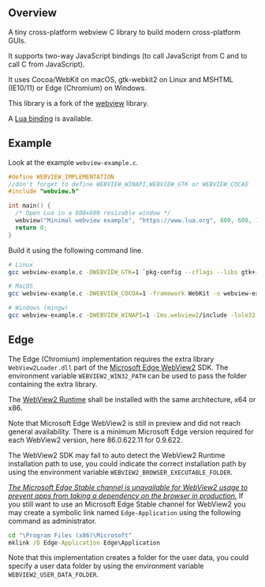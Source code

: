 ## Overview

A tiny cross-platform webview C library to build modern cross-platform GUIs.

It supports two-way JavaScript bindings (to call JavaScript from C and to call C from JavaScript).

It uses Cocoa/WebKit on macOS, gtk-webkit2 on Linux and MSHTML (IE10/11) or Edge (Chromium) on Windows.

This library is a fork of the [webview](https://github.com/zserge/webview/tree/9c1b0a888aa40039d501c1ea9f60b22a076a25ea) library.

A [Lua binding](https://github.com/javalikescript/lua-webview) is available.

## Example

Look at the example `webview-example.c`.

```c
#define WEBVIEW_IMPLEMENTATION
//don't forget to define WEBVIEW_WINAPI,WEBVIEW_GTK or WEBVIEW_COCAO
#include "webview.h"

int main() {
  /* Open Lua in a 800x600 resizable window */
  webview("Minimal webview example", "https://www.lua.org", 800, 600, 1);
  return 0;
}
```

Build it using the following command line.

```bash
# Linux
gcc webview-example.c -DWEBVIEW_GTK=1 `pkg-config --cflags --libs gtk+-3.0 webkit2gtk-4.0` -o webview-example

# MacOS
gcc webview-example.c -DWEBVIEW_COCOA=1 -framework WebKit -o webview-example

# Windows (mingw)
gcc webview-example.c -DWEBVIEW_WINAPI=1 -Ims.webview2/include -lole32 -lcomctl32 -loleaut32 -luuid -lgdi32 -o webview-example.exe
```

## Edge

The Edge (Chromium) implementation requires the extra library `WebView2Loader.dll`
part of the [Microsoft Edge WebView2](https://docs.microsoft.com/en-gb/microsoft-edge/hosting/webview2) SDK.
The environment variable `WEBVIEW2_WIN32_PATH` can be used to pass the folder containing the extra library.

The [WebView2 Runtime](https://docs.microsoft.com/en-gb/microsoft-edge/webview2/concepts/distribution#understanding-the-webview2-runtime) shall be installed with the same architecture, x64 or x86.

Note that Microsoft Edge WebView2 is still in preview and did not reach general availability.
There is a minimum Microsoft Edge version required for each WebView2 version, here 86.0.622.11 for 0.9.622.

The WebView2 SDK may fail to auto detect the WebView2 Runtime installation path to use,
you could indicate the correct installation path by using the environment variable `WEBVIEW2_BROWSER_EXECUTABLE_FOLDER`.

[_The Microsoft Edge Stable channel is unavailable for WebView2 usage to prevent apps from taking a dependency on the browser in production._](https://docs.microsoft.com/en-gb/deployedge/microsoft-edge-webview-policies)
If you still want to use an Microsoft Edge Stable channel for WebView2 you may create a symbolic link named `Edge-Application` using the following command as administrator.

```cmd
cd "\Program Files (x86)\Microsoft"
mklink /D Edge-Application Edge\Application
```

Note that this implementation creates a folder for the user data,
you could specify a user data folder by using the environment variable `WEBVIEW2_USER_DATA_FOLDER`.
